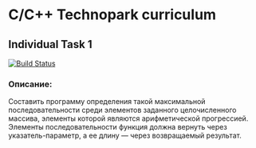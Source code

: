 # C/C++ Technopark curriculum

## Individual Task 1

[![Build Status](https://travis-ci.org/ApTyp5/c_cpp_techno.svg?branch=IT1)](https://travis-ci.org/ApTyp5/c_cpp_techno)<Paste>

### Описание:

Составить программу определения такой максимальной последовательности среди элементов заданного целочисленного массива, элементы которой являются арифметической прогрессией. Элементы последовательности функция должна вернуть через указатель-параметр, а ее длину — через возвращаемый результат.



